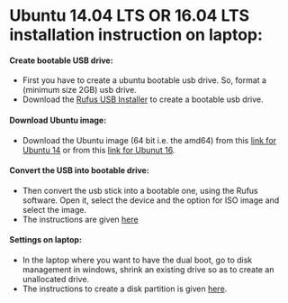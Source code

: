 # Ubuntu 14.04 LTS OR 16.04 LTS installation instruction on laptop:

#### Create bootable USB drive:
* First you have to create a ubuntu bootable usb drive. So, format a (minimum size 2GB) usb drive.
* Download the [Rufus USB Installer](https://rufus.akeo.ie/downloads/rufus-2.12.exe) to create a bootable usb drive.

#### Download Ubuntu image:
* Download the Ubuntu image (64 bit i.e. the amd64) from this [link for Ubuntu 14](http://releases.ubuntu.com/14.04/) or from this [link for Ubunut 16](http://releases.ubuntu.com/16.04/).

#### Convert the USB into bootable drive:
* Then convert the usb stick into a bootable one, using the Rufus software. Open it, select the device and the option for ISO image and select the image.
* The instructions are given [here](https://www.ubuntu.com/download/desktop/create-a-usb-stick-on-windows)

#### Settings on laptop:
* In the laptop where you want to have the dual boot, go to disk management in windows, shrink an existing drive so as to create an unallocated drive.
* The instructions to create a disk partition is given [here](http://www.wikihow.com/Create-a-Partition).


